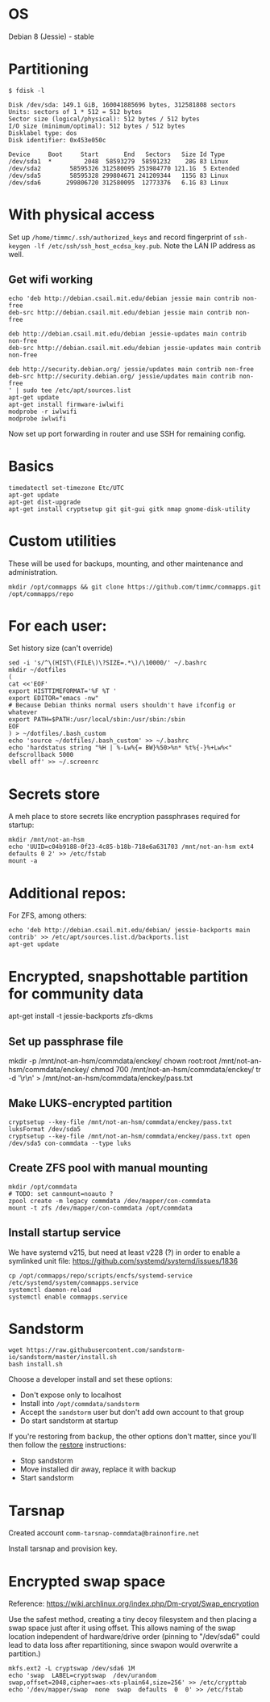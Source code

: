 # OS

Debian 8 (Jessie) - stable

# Partitioning

```
$ fdisk -l

Disk /dev/sda: 149.1 GiB, 160041885696 bytes, 312581808 sectors
Units: sectors of 1 * 512 = 512 bytes
Sector size (logical/physical): 512 bytes / 512 bytes
I/O size (minimum/optimal): 512 bytes / 512 bytes
Disklabel type: dos
Disk identifier: 0x453e050c

Device     Boot     Start       End   Sectors   Size Id Type
/dev/sda1  *         2048  58593279  58591232    28G 83 Linux
/dev/sda2        58595326 312580095 253984770 121.1G  5 Extended
/dev/sda5        58595328 299804671 241209344   115G 83 Linux
/dev/sda6       299806720 312580095  12773376   6.1G 83 Linux
```


# With physical access

Set up `/home/timmc/.ssh/authorized_keys` and record fingerprint of
`ssh-keygen -lf /etc/ssh/ssh_host_ecdsa_key.pub`. Note the LAN IP
address as well.

## Get wifi working

```
echo 'deb http://debian.csail.mit.edu/debian jessie main contrib non-free
deb-src http://debian.csail.mit.edu/debian jessie main contrib non-free

deb http://debian.csail.mit.edu/debian jessie-updates main contrib non-free
deb-src http://debian.csail.mit.edu/debian jessie-updates main contrib non-free

deb http://security.debian.org/ jessie/updates main contrib non-free
deb-src http://security.debian.org/ jessie/updates main contrib non-free
' | sudo tee /etc/apt/sources.list
apt-get update
apt-get install firmware-iwlwifi
modprobe -r iwlwifi
modprobe iwlwifi
```

Now set up port forwarding in router and use SSH for remaining config.


# Basics
```
timedatectl set-timezone Etc/UTC
apt-get update
apt-get dist-upgrade
apt-get install cryptsetup git git-gui gitk nmap gnome-disk-utility
```


# Custom utilities

These will be used for backups, mounting, and other maintenance and
administration.

`mkdir /opt/commapps && git clone https://github.com/timmc/commapps.git /opt/commapps/repo`


# For each user:
Set history size (can't override)
```
sed -i 's/^\(HIST\(FILE\)\?SIZE=.*\)/\10000/' ~/.bashrc
mkdir ~/dotfiles
(
cat <<'EOF'
export HISTTIMEFORMAT='%F %T '
export EDITOR="emacs -nw"
# Because Debian thinks normal users shouldn't have ifconfig or whatever
export PATH=$PATH:/usr/local/sbin:/usr/sbin:/sbin
EOF
) > ~/dotfiles/.bash_custom
echo 'source ~/dotfiles/.bash_custom' >> ~/.bashrc
echo 'hardstatus string "%H | %-Lw%{= BW}%50>%n* %t%{-}%+Lw%<"
defscrollback 5000
vbell off' >> ~/.screenrc
```

# Secrets store

A meh place to store secrets like encryption passphrases required for
startup:

```
mkdir /mnt/not-an-hsm
echo 'UUID=c04b9188-0f23-4c85-b18b-718e6a631703 /mnt/not-an-hsm ext4 defaults 0 2' >> /etc/fstab
mount -a
```


# Additional repos:

For ZFS, among others:

```
echo 'deb http://debian.csail.mit.edu/debian/ jessie-backports main contrib' >> /etc/apt/sources.list.d/backports.list
apt-get update
```


# Encrypted, snapshottable partition for community data
apt-get install -t jessie-backports zfs-dkms

## Set up passphrase file
mkdir -p /mnt/not-an-hsm/commdata/enckey/
chown root:root /mnt/not-an-hsm/commdata/enckey/
chmod 700 /mnt/not-an-hsm/commdata/enckey/
tr -d '\r\n' > /mnt/not-an-hsm/commdata/enckey/pass.txt

## Make LUKS-encrypted partition
```
cryptsetup --key-file /mnt/not-an-hsm/commdata/enckey/pass.txt luksFormat /dev/sda5
cryptsetup --key-file /mnt/not-an-hsm/commdata/enckey/pass.txt open /dev/sda5 con-commdata --type luks
```

## Create ZFS pool with manual mounting
```
mkdir /opt/commdata
# TODO: set canmount=noauto ?
zpool create -m legacy commdata /dev/mapper/con-commdata
mount -t zfs /dev/mapper/con-commdata /opt/commdata
```

## Install startup service

We have systemd v215, but need at least v228 (?) in order to enable a
symlinked unit file: https://github.com/systemd/systemd/issues/1836

```
cp /opt/commapps/repo/scripts/encfs/systemd-service /etc/systemd/system/commapps.service
systemctl daemon-reload
systemctl enable commapps.service
```


# Sandstorm

```
wget https://raw.githubusercontent.com/sandstorm-io/sandstorm/master/install.sh
bash install.sh
```

Choose a developer install and set these options:

- Don't expose only to localhost
- Install into `/opt/commdata/sandstorm`
- Accept the `sandstorm` user but don't add own account to that group
- Do start sandstorm at startup

If you're restoring from backup, the other options don't matter, since
you'll then follow the
[restore](https://docs.sandstorm.io/en/latest/administering/backups/)
instructions:

- Stop sandstorm
- Move installed dir away, replace it with backup
- Start sandstorm


# Tarsnap

Created account `comm-tarsnap-commdata@brainonfire.net`

Install tarsnap and provision key.

# Encrypted swap space

Reference: https://wiki.archlinux.org/index.php/Dm-crypt/Swap_encryption

Use the safest method, creating a tiny decoy filesystem and then
placing a swap space just after it using offset. This allows naming of
the swap location independent of hardware/drive order (pinning to
"/dev/sda6" could lead to data loss after repartitioning, since swapon
would overwrite a partition.)

```
mkfs.ext2 -L cryptswap /dev/sda6 1M
echo 'swap  LABEL=cryptswap  /dev/urandom  swap,offset=2048,cipher=aes-xts-plain64,size=256' >> /etc/crypttab
echo '/dev/mapper/swap  none  swap  defaults  0  0' >> /etc/fstab
```
